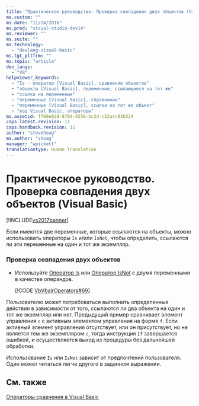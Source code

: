 ```yaml
---
title: "Практическое руководство. Проверка совпадения двух объектов (Visual Basic) | Microsoft Docs"
ms.custom: ""
ms.date: "11/24/2016"
ms.prod: "visual-studio-dev14"
ms.reviewer: ""
ms.suite: ""
ms.technology: 
  - "devlang-visual-basic"
ms.tgt_pltfrm: ""
ms.topic: "article"
dev_langs: 
  - "VB"
helpviewer_keywords: 
  - "Is - оператор [Visual Basic], сравнение объектов"
  - "объекты [Visual Basic], переменные, ссылающиеся на тот же"
  - "ссылка на переменные"
  - "переменные [Visual Basic], справочник"
  - "переменные [Visual Basic], ссылка на тот же объект"
  - "код Visual Basic, операторы"
ms.assetid: f760e828-8704-4256-bc2d-c22a4c93b524
caps.latest.revision: 11
caps.handback.revision: 11
author: "stevehoag"
ms.author: "shoag"
manager: "wpickett"
translationtype: Human Translation
---
```

# Практическое руководство. Проверка совпадения двух объектов (Visual Basic)
[!INCLUDE[vs2017banner](../../../../csharp/includes/vs2017banner.md)]

Если имеются две переменные, которые ссылаются на объекты, можно использовать операторы `Is` и\/или `IsNot`, чтобы определить, ссылаются ли эти переменные на один и тот же экземпляр.  
  
### Проверка совпадения двух объектов  
  
-   Используйте [Оператор Is](../../../../visual-basic/language-reference/operators/is-operator.md) или [Оператор IsNot](../../../../visual-basic/language-reference/operators/isnot-operator.md) с двумя переменными в качестве операндов.  
  
     [!CODE [VbVbalrOperators#69](../CodeSnippet/VS_Snippets_VBCSharp/VbVbalrOperators#69)]  
  
 Пользователю может потребоваться выполнить определенные действия в зависимости от того, ссылаются ли два объекта на один и тот же экземпляр или нет.  Предыдущий пример сравнивает элемент управления `c` с активным элементом управления на форме `f`.  Если активный элемент управления отсутствует, или он присутствует, но не является тем же экземпляром `c`, тогда инструкция `If` завершается ошибкой, и осуществляется выход из процедуры без дальнейшей обработки.  
  
 Использование `Is` или `IsNot` зависит от предпочтений пользователя.  Один может читаться легче другого в заданном выражении.  
  
## См. также  
 [Операторы сравнения в Visual Basic](../../../../visual-basic/programming-guide/language-features/operators-and-expressions/comparison-operators.md)